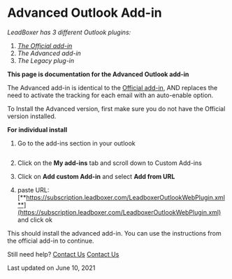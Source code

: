 # Advanced Outlook Add-in

_LeadBoxer has 3 different Outlook plugins:_

1. [_The Official add-in_](https://docs.leadboxer.com/article/148-outlook-365-outlook-for-mac-outlook-in-browser)
2. _The Advanced add-in_
3. _The Legacy plug-in_&#x20;

**This page is documentation for the Advanced Outlook add-in**

The Advanced add-in is identical to the [Official add-in](https://docs.leadboxer.com/article/148-outlook-365-outlook-for-mac-outlook-in-browser), AND replaces the need to activate the tracking for each email with an auto-enable option.&#x20;

To Install the Advanced version, first make sure you do not have the Official version installed.&#x20;

**For individual install**

1.  Go to the add-ins section in your outlook

    <figure><img src="https://d33v4339jhl8k0.cloudfront.net/docs/assets/565e1cb7c697915b26a5c214/images/60c1d23e96768369c70bc5a5/file-PATOS1rlbk.png" alt=""><figcaption></figcaption></figure>
2. Click on the **My add-ins** tab and scroll down to Custom Add-ins
3. Click on **Add custom Add-in** and select **Add from URL**
4. paste URL: [**https://subscription.leadboxer.com/LeadboxerOutlookWebPlugin.xml**](https://subscription.leadboxer.com/LeadboxerOutlookWebPlugin.xml) and click ok

This should install the advanced add-in. You can use the instructions from the official add-in to continue.

Still need help? [Contact Us](broken-reference) [Contact Us](broken-reference)

Last updated on June 10, 2021
